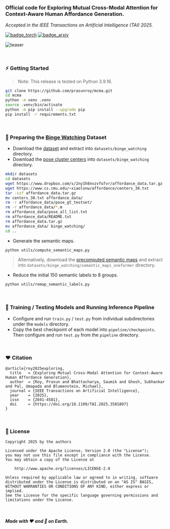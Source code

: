 ### Official code for Exploring Mutual Cross-Modal Attention for Context-Aware Human Affordance Generation.

*Accepted in the IEEE Transactions on Artificial Intelligence (TAI) 2025.*

[![badge_torch](https://img.shields.io/badge/made_with-PyTorch_2.0-EE4C2C?style=flat-square&logo=PyTorch)](https://pytorch.org/)
[![badge_arxiv](https://img.shields.io/badge/arXiv-2502.13637-brightgreen?style=flat-square)](https://arxiv.org/abs/2502.13637)

![teaser](https://github.com/user-attachments/assets/c0099350-db25-412b-ad7f-1fbe6d77a856)

<br>

### :zap: Getting Started
> Note: This release is tested on Python 3.9.16.
```bash
git clone https://github.com/prasunroy/mcma.git
cd mcma
python -m venv .venv
source .venv/bin/activate
python -m pip install --upgrade pip
pip install -r requirements.txt
```

<br>

### :wrench: Preparing the [Binge Watching](https://www.cs.cmu.edu/~xiaolonw/affordance.html) Dataset
* Download the [dataset](https://www.dropbox.com/s/2ny1h8nvzvfo7vr/affordance_data.tar.gz) and extract into `datasets/binge_watching` directory.
* Download the [pose cluster centers](https://www.cs.cmu.edu/~xiaolonw/affordance/centers_30.txt) into `datasets/binge_watching` directory.
```bash
mkdir datasets
cd datasets
wget https://www.dropbox.com/s/2ny1h8nvzvfo7vr/affordance_data.tar.gz
wget https://www.cs.cmu.edu/~xiaolonw/affordance/centers_30.txt
tar -xzf affordance_data.tar.gz
mv centers_30.txt affordance_data/
rm -r affordance_data/pose_gt_testset/
rm -r affordance_data/*.m
rm affordance_data/pose_all_list.txt
rm affordance_data/README.txt
rm affordance_data.tar.gz
mv affordance_data/ binge_watching/
cd ..
```
* Generate the semantic maps.
```bash
python utils/compute_semantic_maps.py
```
> Alternatively, download the [precomputed semantic maps](https://drive.google.com/file/d/1CtbtZCamIxQ2Cl8QYJ0AVKK-eIM-BZQ1/view) and extract into `datasets/binge_watching/semantic_maps_oneformer` directory.
* Reduce the initial 150 semantic labels to 8 groups.
```bash
python utils/remap_semantic_labels.py
```

<br>

### :rocket: Training / Testing Models and Running Inference Pipeline
* Configure and run `train.py` / `test.py` from individual subdirectories under the `models` directory.
* Copy the best checkpoint of each model into `pipeline/checkpoints`. Then configure and run `test.py` from the `pipeline` directory.

<br>

### :heart: Citation
```
@article{roy2025exploring,
  title   = {Exploring Mutual Cross-Modal Attention for Context-Aware Human Affordance Generation},
  author  = {Roy, Prasun and Bhattacharya, Saumik and Ghosh, Subhankar and Pal, Umapada and Blumenstein, Michael},
  journal = {IEEE Transactions on Artificial Intelligence},
  year    = {2025},
  issn    = {2691-4581},
  doi     = {https://doi.org/10.1109/TAI.2025.3581897}
}
```

<br>

### :page_facing_up: License
```
Copyright 2025 by the authors

Licensed under the Apache License, Version 2.0 (the "License");
you may not use this file except in compliance with the License.
You may obtain a copy of the License at

    http://www.apache.org/licenses/LICENSE-2.0

Unless required by applicable law or agreed to in writing, software
distributed under the License is distributed on an "AS IS" BASIS,
WITHOUT WARRANTIES OR CONDITIONS OF ANY KIND, either express or implied.
See the License for the specific language governing permissions and
limitations under the License.
```

<br>

##### Made with :heart: and :pizza: on Earth.
